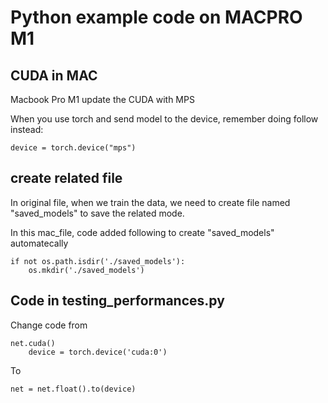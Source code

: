 # Python example code on MACPRO M1

## CUDA in MAC

Macbook Pro M1 update the CUDA with MPS

When you use torch and send model to the device, remember doing follow instead:

    device = torch.device("mps")

## create related file

In original file, when we train the data, we need to create file named "saved_models" to save the related mode.

In this mac_file, code added following to create "saved_models" automatecally

    if not os.path.isdir('./saved_models'):
        os.mkdir('./saved_models')

## Code in testing_performances.py

Change code from

    net.cuda()
        device = torch.device('cuda:0')

To

    net = net.float().to(device)
       
